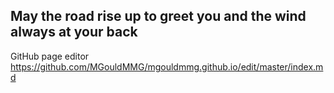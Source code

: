 ## May the road rise up to greet you and the wind always at your back

GitHub page editor
https://github.com/MGouldMMG/mgouldmmg.github.io/edit/master/index.md



